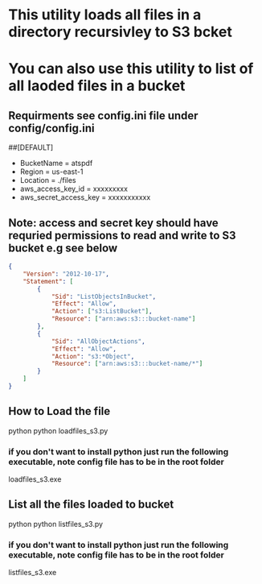# This utility loads all files in a directory recursivley to S3 bcket
# You can also use this utility to list of all laoded files in a bucket

## Requirments see config.ini file under config/config.ini

##[DEFAULT]
- BucketName = atspdf 
- Region = us-east-1
- Location = ./files
- aws_access_key_id = xxxxxxxxx
- aws_secret_access_key = xxxxxxxxxxx

## Note: access and secret key should have requried permissions to read and write to S3 bucket e.g see below
```json
{
    "Version": "2012-10-17",
    "Statement": [
        {
            "Sid": "ListObjectsInBucket",
            "Effect": "Allow",
            "Action": ["s3:ListBucket"],
            "Resource": ["arn:aws:s3:::bucket-name"]
        },
        {
            "Sid": "AllObjectActions",
            "Effect": "Allow",
            "Action": "s3:*Object",
            "Resource": ["arn:aws:s3:::bucket-name/*"]
        }
    ]
}
```
## How to Load the file
python python loadfiles_s3.py

### if you don't want to install python just run the following executable, note config file has to be in the root folder
loadfiles_s3.exe

## List all the files loaded to bucket
python python listfiles_s3.py

### if you don't want to install python just run the following executable, note config file has to be in the root folder
listfiles_s3.exe
